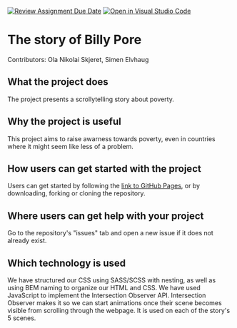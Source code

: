 [![Review Assignment Due Date](https://classroom.github.com/assets/deadline-readme-button-24ddc0f5d75046c5622901739e7c5dd533143b0c8e959d652212380cedb1ea36.svg)](https://classroom.github.com/a/E1TYCvbT)
[![Open in Visual Studio Code](https://classroom.github.com/assets/open-in-vscode-718a45dd9cf7e7f842a935f5ebbe5719a5e09af4491e668f4dbf3b35d5cca122.svg)](https://classroom.github.com/online_ide?assignment_repo_id=10980800&assignment_repo_type=AssignmentRepo)


# The story of Billy Pore
Contributors: Ola Nikolai Skjeret, Simen Elvhaug

## What the project does
The project presents a scrollytelling story about poverty.

## Why the project is useful
This project aims to raise awarness towards poverty, even in countries where it might seem like less of a problem.

## How users can get started with the project
Users can get started by following the [link to GitHub Pages](https://advancedcss2023.github.io/assignment-3--scrollytelling-group_11/), or by downloading, forking or cloning the repository.

## Where users can get help with your project
Go to the repository's "issues" tab and open a new issue if it does not already exist.

## Which technology is used
We have structured our CSS using SASS/SCSS with nesting, as well as using BEM naming to organize our HTML and CSS. We have used JavaScript to implement the Intersection Observer API. Intersection Observer makes it so we can start animations once their scene becomes visible from scrolling through the webpage. It is used on each of the story's 5 scenes.
